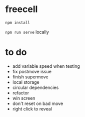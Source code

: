 # freecell

`npm install`

`npm run serve` locally

# to do

* add variable speed when testing
* fix postmove issue
* finish supermove
* local storage
* circular dependencies
* refactor
* win screen
* don't reset on bad move
* right click to reveal

